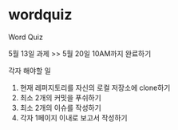 # wordquiz
Word Quiz

5월 13일 과제 >> 5월 20일 10AM까지 완료하기

각자 해야할 일
1. 현재 레퍼지토리를 자신의 로컬 저장소에 clone하기
2. 최소 2개의 커밋을 푸쉬하기
3. 최소 2개의 이슈를 작성하기
4. 각자 1페이지 이내로 보고서 작성하기
